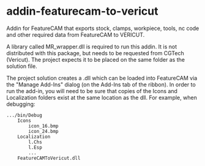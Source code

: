 # addin-featurecam-to-vericut

Addin for FeatureCAM that exports stock, clamps, workpiece, tools, nc code and other required data from FeatureCAM to VERICUT.

A library called MR_wrapper.dll is required to run this addin. It is not distributed with this package, but needs to be requested from CGTech (Vericut).  The project expects it to be placed on the same folder as the solution file.

The project solution creates a .dll which can be loaded into FeatureCAM via the "Manage Add-Ins" dialog (on the Add-Ins tab of the ribbon).  In order to run the add-in, you will need to be sure that copies of the Icons and Localization folders exist at the same location as the dll.  For example, when debugging:

    .../bin/Debug
		Icons
			icon_16.bmp
			icon_24.bmp
		Localization
			l.Chs
			l.Esp
			...
		FeatureCAMToVericut.dll
